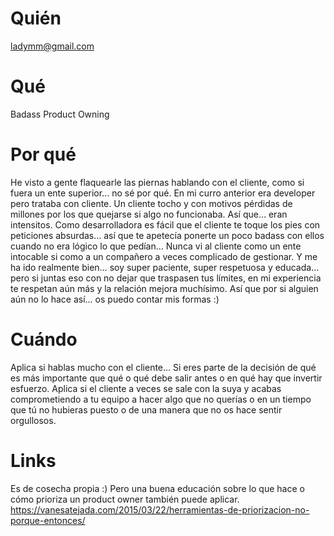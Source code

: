 # Quién
ladymm@gmail.com
# Qué
Badass Product Owning
# Por qué
He visto a gente flaquearle las piernas hablando con el cliente, como si fuera un ente superior… no sé por qué. En mi curro anterior era developer pero trataba con cliente. Un cliente tocho y con motivos pérdidas de millones por los que quejarse si algo no funcionaba. Así que… eran intensitos. Como desarrolladora es fácil que el cliente te toque los pies con peticiones absurdas... así que te apetecía ponerte un poco badass con ellos cuando no era lógico lo que pedían… Nunca vi al cliente como un ente intocable si como a un compañero a veces complicado de gestionar. Y me ha ido realmente bien… soy super paciente, super respetuosa y educada… pero si juntas eso con no dejar que traspasen tus límites, en mi experiencia te respetan aún más y la relación mejora muchísimo. Así que por si alguien aún no lo hace así... os puedo contar mis formas :) 

# Cuándo
Aplica si hablas mucho con el cliente... Si eres parte de la decisión de qué es más importante que qué o qué debe salir antes o en qué hay que invertir esfuerzo. Aplica si el cliente a veces se sale con la suya y acabas comprometiendo a tu equipo a hacer algo que no querías o en un tiempo que tú no hubieras puesto o de una manera que no os hace sentir orgullosos.
# Links
Es de cosecha propia :) Pero una buena educación sobre lo que hace o cómo prioriza un product owner también puede aplicar. https://vanesatejada.com/2015/03/22/herramientas-de-priorizacion-no-porque-entonces/
